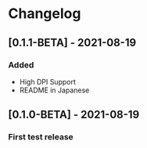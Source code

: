 # Changelog

## [0.1.1-BETA] - 2021-08-19

### Added
- High DPI Support
- README in Japanese

## [0.1.0-BETA] - 2021-08-19

### First test release
